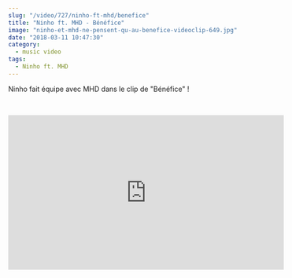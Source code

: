 ```yaml
--- 
slug: "/video/727/ninho-ft-mhd/benefice"
title: "Ninho ft. MHD - Bénéfice"
image: "ninho-et-mhd-ne-pensent-qu-au-benefice-videoclip-649.jpg"
date: "2018-03-11 10:47:30"
category:
  - music video
tags:
  - Ninho ft. MHD
---
```

<p>Ninho fait équipe avec MHD dans le clip de "Bénéfice" !</p><br/><p><iframe width="560" height="315" src="https://www.youtube.com/embed/RfhsZxLTyYE" frameborder="0" allow="autoplay; encrypted-media" allowfullscreen></iframe></p>